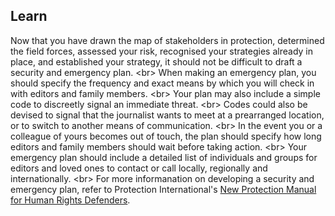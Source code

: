 
## Learn

Now that you have drawn the map of stakeholders in protection, determined the field forces, assessed your risk, recognised your strategies already in place, and established your strategy, it should not be difficult to draft a security and emergency plan.
&lt;br&gt;
When making an emergency plan, you should specify the frequency and exact means by which you will check in with editors and family members.
&lt;br&gt;
Your plan may also include a simple code to discreetly signal an immediate threat.
&lt;br&gt;
Codes could also be devised to signal that the journalist wants to meet at a prearranged location, or to switch to another means of communication.
&lt;br&gt;
In the event you or a colleague of yours becomes out of touch, the plan should specify how long editors and family members should wait before taking action.
&lt;br&gt;
Your emergency plan should include a detailed list of individuals and groups for editors and loved ones to contact or call locally, regionally and internationally.
&lt;br&gt;
For more informanation on developing a security and emergency plan, refer to Protection International&#39;s [New Protection Manual for Human Rights Defenders](http://protectioninternational.org/wp-content/uploads/2012/04/1-7_Manual_English_3rdEd.pdf).

